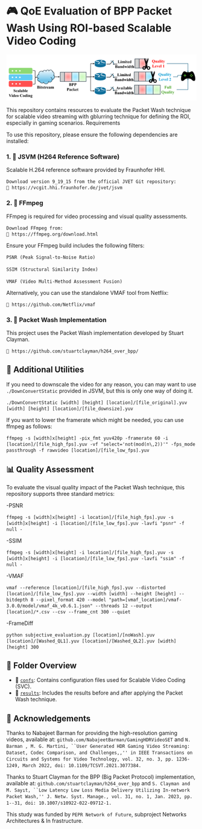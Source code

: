 # 🎮 QoE Evaluation of BPP Packet Wash Using ROI-based Scalable Video Coding

![packet wash in one go](pictures/BPPstreaming.png)
 
This repository contains resources to evaluate the Packet Wash technique for scalable video streaming with gblurring technique for defining the ROI, especially in gaming scenarios.
Requirements

To use this repository, please ensure the following dependencies are installed:
### 1. 🧩 JSVM (H264 Reference Software)

Scalable H.264 reference software provided by Fraunhofer HHI.

    Download version 9_19_15 from the official JVET Git repository:
    🔗 https://vcgit.hhi.fraunhofer.de/jvet/jsvm

### 2. 🎥 FFmpeg

FFmpeg is required for video processing and visual quality assessments.

    Download FFmpeg from:
    🔗 https://ffmpeg.org/download.html

Ensure your FFmpeg build includes the following filters:

    PSNR (Peak Signal-to-Noise Ratio)

    SSIM (Structural Similarity Index)

    VMAF (Video Multi-Method Assessment Fusion)

Alternatively, you can use the standalone VMAF tool from Netflix:

    🔗 https://github.com/Netflix/vmaf

### 3. 🧪 Packet Wash Implementation

This project uses the Packet Wash implementation developed by Stuart Clayman.

    🔗 https://github.com/stuartclayman/h264_over_bpp/

## 🔧 Additional Utilities

If you need to downscale the video for any reason, you can may want to use `./DownConvertStatic` provided in JSVM, but this is only one way of doing it.

    ./DownConvertStatic [width] [height] [location]/[file_original].yuv [width] [height] [location]/[file_downsize].yuv

If you want to lower the framerate which might be needed, you can use ffmpeg as follows:

    ffmpeg -s [width]x[height] -pix_fmt yuv420p -framerate 60 -i [location]/[file_high_fps].yuv -vf "select='not(mod(n\,2))'" -fps_mode passthrough -f rawvideo [location]/[file_low_fps].yuv

## 📊 Quality Assessment

To evaluate the visual quality impact of the Packet Wash technique, this repository supports three standard metrics:

-PSNR

    ffmpeg -s [width]x[height] -i location]/[file_high_fps].yuv -s [width]x[height] -i [location]/[file_low_fps].yuv -lavfi "psnr" -f null -

-SSIM

    ffmpeg -s [width]x[height] -i location]/[file_high_fps].yuv -s [width]x[height] -i [location]/[file_low_fps].yuv -lavfi "ssim" -f null -

-VMAF

    vmaf --reference [location]/[file_high_fps].yuv --distorted [location]/[file_low_fps].yuv --width [width] --height [height] --bitdepth 8 --pixel_format 420 --model "path=[vmaf_location]/vmaf-3.0.0/model/vmaf_4k_v0.6.1.json" --threads 12 --output [location]/*.csv --csv --frame_cnt 300 --quiet

-FrameDiff

    python subjective_evaluation.py [location]/[noWash].yuv [location]/[Washed_QL1].yuv [location]/[Washed_QL2].yuv [width] [height] 300


## 📁 Folder Overview

- 📁 [`confs`](./confs): Contains configuration files used for Scalable Video Coding (SVC).
- 📁 [`results`](./results): Includes the results before and after applying the Packet Wash technique.

## 🙏 Acknowledgements
Thanks to Nabajeet Barman for providing the high-resolution gaming videos, available at: ```github.com/NabajeetBarman/GamingHDRVideoSET``` and ```N. Barman , M. G. Martini, ``User Generated HDR Gaming Video Streaming: Dataset, Codec Comparison, and Challenges,,'' in IEEE Transactions on Circuits and Systems for Video Technology, vol. 32, no. 3, pp. 1236-1249, March 2022, doi: 10.1109/TCSVT.2021.3077384.```

Thanks to Stuart Clayman for the BPP (Big Packet Protocol) implementation, available at: ```github.com/stuartclayman/h264_over_bpp``` and ```S. Clayman and M. Sayıt, ``Low Latency Low Loss Media Delivery Utilizing In-network Packet Wash,'' J. Netw. Syst. Manage., vol. 31, no. 1, Jan. 2023, pp. 1--31, doi: 10.1007/s10922-022-09712-1.```

This study was funded by ```PEPR Network of Future```, subproject Networks Architectures & In frastructure.


    
